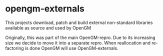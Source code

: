 opengm-externals
================

This projects download, patch and build external non-standard libraries available as source and used by OpenGM

Originally, this was part of the main OpenGM-repro. Due to its increasing size we decide to move it into a separate repro. When reallocation and re-factoring is done OpenGM will use OpenGM-externals.
